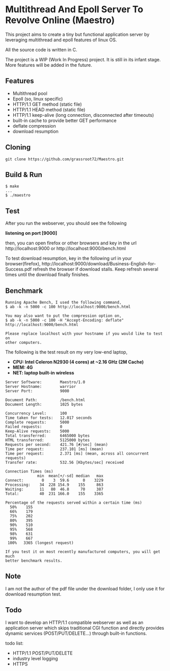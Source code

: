 # Multithread And Epoll Server To Revolve Online (Maestro)

This project aims to create a tiny but functional application server by
leveraging multithread and epoll features of linux OS.

All the source code is written in C.

The project is a WIP (Work In Progress) project. It is still in its infant
stage. More features will be added in the future.


## Features

  - Multithread pool
  - Epoll (so, linux specific)
  - HTTP/1.1 GET method (static file)
  - HTTP/1.1 HEAD method (static file)
  - HTTP/1.1 keep-alive (long connection, disconnected after timeouts)
  - built-in cache to provide better GET performance
  - deflate compression
  - download resumption



## Cloning
```
git clone https://github.com/grassroot72/Maestro.git
```

## Build & Run
```
$ make
...
$ ./maestro
```



## Test

After you run the webserver, you should see the following

**listening on port [9000]**

then, you can open firefox or other browsers and key in the url
http://localhost:9000
or
http://localhost:9000/bench.html

To test download resumption, key in the following url in your browser(firefox),
http://localhost:9000/download/Business-English-for-Success.pdf
refresh the browser if download stalls. Keep refresh several times until the
download finally finishes.


## Benchmark
```
Running Apache Bench, I used the following command,
$ ab -k -n 5000 -c 100 http://localhost:9000/bench.html

You may also want to put the compression option on,
$ ab -k -n 5000 -c 100 -H "Accept-Encoding: deflate" http://localhost:9000/bench.html

Please replace localhost with your hostname if you would like to test on
other computers.
```

The following is the test result on my very low-end laptop,
  - **CPU: Intel Celeron N2930 (4 cores) at ~2.16 GHz (2M Cache)**
  - **MEM: 4G**
  - **NET: laptop built-in wireless**
```
Server Software:        Maestro/1.0
Server Hostname:        warrior
Server Port:            9000

Document Path:          /bench.html
Document Length:        1025 bytes

Concurrency Level:      100
Time taken for tests:   12.017 seconds
Complete requests:      5000
Failed requests:        0
Keep-Alive requests:    5000
Total transferred:      6465000 bytes
HTML transferred:       5125000 bytes
Requests per second:    421.76 [#/sec] (mean)
Time per request:       237.101 [ms] (mean)
Time per request:       2.371 [ms] (mean, across all concurrent requests)
Transfer rate:          532.56 [Kbytes/sec] received

Connection Times (ms)
              min  mean[+/-sd] median   max
Connect:        0    3  59.6      0    3229
Processing:    34  228 154.9    155     863
Waiting:       11   80  46.8     70     387
Total:         40  231 166.0    155    3365

Percentage of the requests served within a certain time (ms)
  50%    155
  66%    179
  75%    202
  80%    395
  90%    510
  95%    568
  98%    631
  99%    667
 100%   3365 (longest request)

If you test it on most recently manufactured computers, you will get much
better benchmark results.
```


## Note

I am not the author of the pdf file under the download folder, I only
use it for download resumption test.


## Todo

I want to develop an HTTP/1.1 compatible webserver as well as an application
server which skips traditional CGI function and directly provides dynamic
services (POST/PUT/DELETE...) through built-in functions.

todo list:
  - HTTP/1.1 POST/PUT/DELETE
  - industry level logging
  - HTTPS
